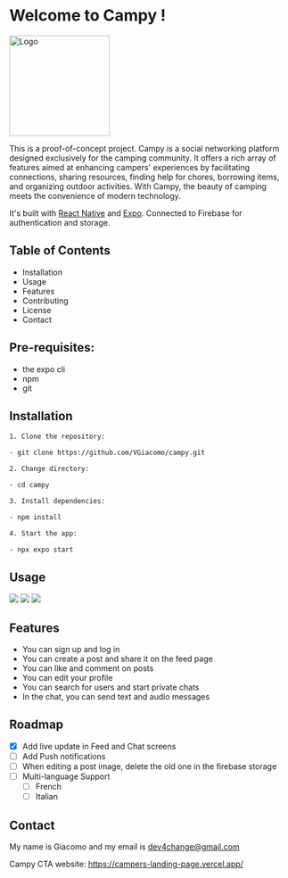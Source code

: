 # Welcome to Campy !

<img src="assets\images\logo.png" alt="Logo" width="180" height="180" align="center">

This is a proof-of-concept project.
Campy is a social networking platform designed exclusively for the camping community.
It offers a rich array of features aimed at enhancing campers' experiences by facilitating connections, sharing resources, finding help for chores, borrowing items, and organizing outdoor activities.
With Campy, the beauty of camping meets the convenience of modern technology.

It's built with [React Native](https://reactnative.dev/) and [Expo](https://expo.dev/).
Connected to Firebase for authentication and storage.

## Table of Contents

- Installation
- Usage
- Features
- Contributing
- License
- Contact

## Pre-requisites:

- the expo cli
- npm
- git

## Installation

```bash
1. Clone the repository:

- git clone https://github.com/VGiacomo/campy.git

2. Change directory:

- cd campy

3. Install dependencies:

- npm install

4. Start the app:

- npx expo start
```

## Usage

<img src="assets/screenshots/Login_Screen.jpg">

<img src="assets/screenshots/Feed_Screen.jpg">

<img src="assets/screenshots/Chat_Screen.jpg">

## Features

- You can sign up and log in
- You can create a post and share it on the feed page
- You can like and comment on posts
- You can edit your profile
- You can search for users and start private chats
- In the chat, you can send text and audio messages

<!-- ROADMAP -->

## Roadmap

- [x] Add live update in Feed and Chat screens
- [ ] Add Push notifications
- [ ] When editing a post image, delete the old one in the firebase storage
- [ ] Multi-language Support
  - [ ] French
  - [ ] Italian

## Contact

My name is Giacomo and my email is dev4change@gmail.com

Campy CTA website: https://campers-landing-page.vercel.app/
